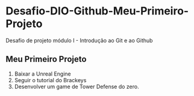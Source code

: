 # Desafio-DIO-Github-Meu-Primeiro-Projeto
Desafio de projeto módulo I - Introdução ao Git e ao Github
## Meu Primeiro Projeto 
1. Baixar a Unreal Engine
2. Seguir o tutorial do 
Brackeys
3. Desenvolver um game de Tower Defense do zero.